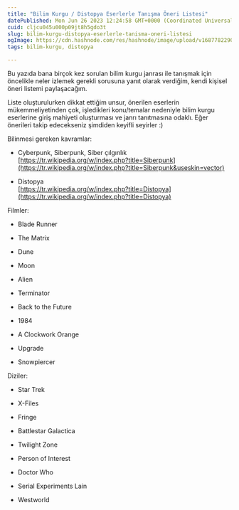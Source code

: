 ```yaml
---
title: "Bilim Kurgu / Distopya Eserlerle Tanışma Öneri Listesi"
datePublished: Mon Jun 26 2023 12:24:58 GMT+0000 (Coordinated Universal Time)
cuid: cljcu045u000p09jt8h5gdo3t
slug: bilim-kurgu-distopya-eserlerle-tanisma-oneri-listesi
ogImage: https://cdn.hashnode.com/res/hashnode/image/upload/v1687782290220/65721ffb-5673-42f5-a9a1-f2bfbe84f3ae.jpeg
tags: bilim-kurgu, distopya

---
```


Bu yazıda bana birçok kez sorulan bilim kurgu janrası ile tanışmak için öncelikle neler izlemek gerekli sorusuna yanıt olarak verdiğim, kendi kişisel öneri listemi paylaşacağım.

Liste oluşturulurken dikkat ettiğim unsur, önerilen eserlerin mükemmeliyetinden çok, işledikleri konu/temalar nedeniyle bilim kurgu eserlerine giriş mahiyeti oluşturması ve janrı tanıtmasına odaklı. Eğer önerileri takip edecekseniz şimdiden keyifli seyirler :)

Bilinmesi gereken kavramlar:

* Cyberpunk, Siberpunk, Siber çılgınlık  
    [https://tr.wikipedia.org/w/index.php?title=Siberpunk](https://tr.wikipedia.org/w/index.php?title=Siberpunk&useskin=vector)
    
* Distopya  
    [https://tr.wikipedia.org/w/index.php?title=Distopya](https://tr.wikipedia.org/w/index.php?title=Distopya)
    

Filmler:

* Blade Runner
    
* The Matrix
    
* Dune
    
* Moon
    
* Alien
    
* Terminator
    
* Back to the Future
    
* 1984
    
* A Clockwork Orange
    
* Upgrade
    
* Snowpiercer
    

Diziler:

* Star Trek
    
* X-Files
    
* Fringe
    
* Battlestar Galactica
    
* Twilight Zone
    
* Person of Interest
    
* Doctor Who
    
* Serial Experiments Lain
    
* Westworld